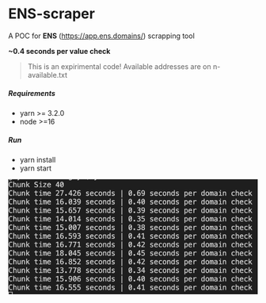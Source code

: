 # ENS-scraper

A POC for **ENS** (https://app.ens.domains/) scrapping tool

 **~0.4 seconds per value check**

 
> This is an expirimental code!
> Available addresses are on n-available.txt

##### Requirements
- yarn >= 3.2.0
- node >=16
##### Run 
- yarn install
- yarn start

![Alt text](./assets/example.png "Title")
